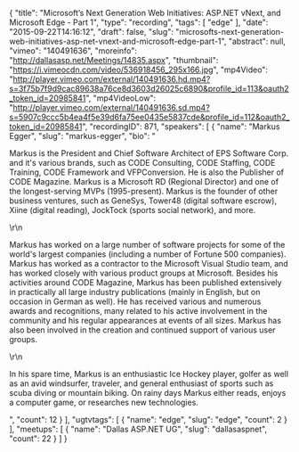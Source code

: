 {
  "title": "Microsoft’s Next Generation Web Initiatives: ASP.NET vNext, and Microsoft Edge - Part 1",
  "type": "recording",
  "tags": [
    "edge"
  ],
  "date": "2015-09-22T14:16:12",
  "draft": false,
  "slug": "microsofts-next-generation-web-initiatives-asp-net-vnext-and-microsoft-edge-part-1",
  "abstract": null,
  "vimeo": "140491636",
  "moreinfo": "http://dallasasp.net/Meetings/14835.aspx",
  "thumbnail": "https://i.vimeocdn.com/video/536918456_295x166.jpg",
  "mp4Video": "http://player.vimeo.com/external/140491636.hd.mp4?s=3f75b7f9d9cac89638a76ce8d3603d26025c6890&profile_id=113&oauth2_token_id=20985841",
  "mp4VideoLow": "http://player.vimeo.com/external/140491636.sd.mp4?s=5907c9ccc5b4ea4f5e39d6fa75ee0435e5837cde&profile_id=112&oauth2_token_id=20985841",
  "recordingID": 871,
  "speakers": [
    {
      "name": "Markus Egger",
      "slug": "markus-egger",
      "bio": "<p>Markus is the President and Chief Software Architect of EPS Software Corp. and it's various brands, such as CODE Consulting, CODE Staffing, CODE Training, CODE Framework and VFPConversion. He is also the Publisher of CODE Magazine. Markus is a Microsoft RD (Regional Director) and one of the longest-serving MVPs (1995-present). Markus is the founder of other business ventures, such as GeneSys, Tower48 (digital software escrow), Xiine (digital reading), JockTock (sports social network), and more.</p>\r\n<p>Markus has worked on a large number of software projects for some of the world's largest companies (including a number of Fortune 500 companies). Markus has worked as a contractor to the Microsoft Visual Studio team, and has worked closely with various product groups at Microsoft. Besides his activities around CODE Magazine, Markus has been published extensively in practically all large industry publications (mainly in English, but on occasion in German as well). He has received various and numerous awards and recognitions, many related to his active involvement in the community and his regular appearances at events of all sizes. Markus has also been involved in the creation and continued support of various user groups.</p>\r\n<p>In his spare time, Markus is an enthusiastic Ice Hockey player, golfer as well as an avid windsurfer, traveler, and general enthusiast of sports such as scuba diving or mountain biking. On rainy days Markus either reads, enjoys a computer game, or researches new technologies.</p>",
      "count": 12
    }
  ],
  "ugtvtags": [
    {
      "name": "edge",
      "slug": "edge",
      "count": 2
    }
  ],
  "meetups": [
    {
      "name": "Dallas ASP.NET UG",
      "slug": "dallasaspnet",
      "count": 22
    }
  ]
}